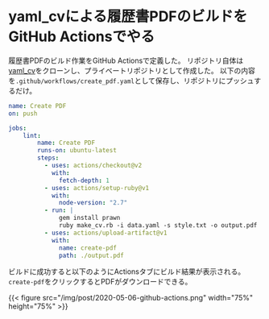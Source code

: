 # yaml_cvによる履歴書PDFのビルドをGitHub Actionsでやる


履歴書PDFのビルド作業をGitHub Actionsで定義した。
リポジトリ自体は[yaml_cv](https://github.com/kaityo256/yaml_cv)をクローンし、プライベートリポジトリとして作成した。
以下の内容を`.github/workflows/create_pdf.yaml`として保存し、リポジトリにプッシュするだけ。

```yaml
name: Create PDF
on: push

jobs:
    lint:
        name: Create PDF
        runs-on: ubuntu-latest
        steps:
          - uses: actions/checkout@v2
            with:
              fetch-depth: 1
          - uses: actions/setup-ruby@v1
            with:
              node-version: "2.7"
          - run: |
              gem install prawn
              ruby make_cv.rb -i data.yaml -s style.txt -o output.pdf
          - uses: actions/upload-artifact@v1
            with:
              name: create-pdf
              path: ./output.pdf
```

ビルドに成功すると以下のようにActionsタブにビルド結果が表示される。`create-pdf`をクリックするとPDFがダウンロードできる。

{{< figure src="/img/post/2020-05-06-github-actions.png" width="75%" height="75%" >}}

